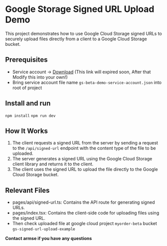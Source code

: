 # Google Storage Signed URL Upload Demo

This project demonstrates how to use Google Cloud Storage signed URLs to securely upload files directly from a client to a Google Cloud Storage bucket.

## Prerequisites

- Service account -> [Download](https://share.1password.com/s#kgCeJVWhZZD34Fl6u3nvP3WLLHzhrG680HMNGeoF0tI) (This link will expired soon, After that Modify this into your own!)
- Bring service account file name `gs-beta-demo-service-account.json` into root of project

## Install and run

`npm install`
`npm run dev`

## How It Works

1. The client requests a signed URL from the server by sending a request to the `/api/signed-url` endpoint with the content type of the file to be uploaded.
2. The server generates a signed URL using the Google Cloud Storage client library and returns it to the client.
3. The client uses the signed URL to upload the file directly to the Google Cloud Storage bucket.

## Relevant Files

- pages/api/signed-url.ts: Contains the API route for generating signed URLs.
- pages/index.tsx: Contains the client-side code for uploading files using the signed URL.
- Then check uploaded file at google cloud project `myorder-beta` bucket `gs-signed-url-upload-example`

**Contact armse if you have any questions**